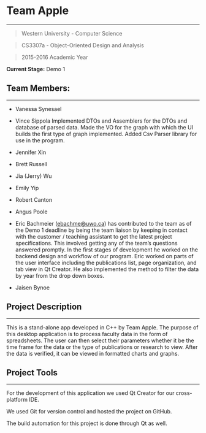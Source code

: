 # Team Apple #
---

>Western University - Computer Science

>CS3307a - Object-Oriented Design and Analysis

>2015-2016 Academic Year

**Current Stage:** Demo 1

## Team Members:
---

* Vanessa Synesael  

* Vince Sippola
Implemented DTOs and Assemblers for the DTOs and database of parsed data. Made the VO for the graph with which the UI builds the first type of graph implemented. Added Csv Parser library for use in the program.  

* Jennifer Xin  

* Brett Russell  

* Jia (Jerry) Wu  

* Emily Yip  

* Robert Canton  

* Angus Poole  

* Eric Bachmeier (ebachme@uwo.ca) has contributed to the team as of the Demo 1 deadline by being the team liaison by keeping in contact with the customer / teaching assistant to get the latest project specifications. This involved getting any of the team’s questions answered promptly. In the first stages of development he worked on the backend design and workflow of our program. Eric worked on parts of the user interface including the publications list, page organization, and tab view in Qt Creator. He also implemented the method to filter the data by year from the drop down boxes.  

* Jaisen Bynoe

## Project Description
---

This is a stand-alone app developed in C++ by Team Apple. The purpose of this desktop application is to process faculty data in the form of spreadsheets. The user can then select their parameters whether it be the time frame for the data or the type of publications or research to view. After the data is verified, it can be viewed in formatted charts and graphs.

## Project Tools
---

For the development of this application we used Qt Creator for our cross-platform IDE. 

We used Git for version control and hosted the project on GitHub.

The build automation for this project is done through Qt as well.